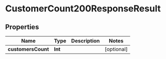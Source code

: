 

# CustomerCount200ResponseResult


## Properties

Name | Type | Description | Notes
------------ | ------------- | ------------- | -------------
**customersCount** | **Int** |  |  [optional]



